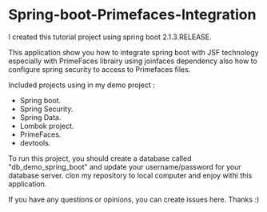 # Spring-boot-Primefaces-Integration

I created this tutorial project using spring boot 2.1.3.RELEASE.

This application show you how to integrate spring boot with JSF technology especially with PrimeFaces librairy using joinfaces dependency
also how to configure spring security to access to Primefaces files.

Included projects using in my demo project : 

 - Spring boot.
 - Spring Security.
 - Spring Data.
 - Lombok project.
 - PrimeFaces.
 - devtools.

To run this project, you should create a database called "db_demo_spring_boot" and update your username/password for your database server.
clon my repository to local computer and enjoy withi this application.

If you have any questions or opinions, you can create issues here. Thanks :)

